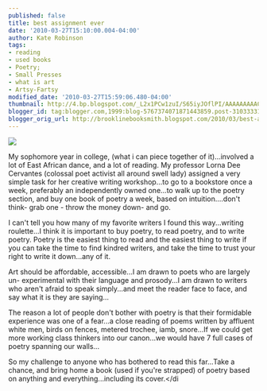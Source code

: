 ```yaml
---
published: false
title: best assignment ever
date: '2010-03-27T15:10:00.004-04:00'
author: Kate Robinson
tags:
- reading
- used books
- Poetry;
- Small Presses
- what is art
- Artsy-Fartsy
modified_date: '2010-03-27T15:59:06.480-04:00'
thumbnail: http://4.bp.blogspot.com/_L2x1PCw1zuI/S65iyJOflPI/AAAAAAAAACI/IxVJNpFUgck/s72-c/poem.bmp
blogger_id: tag:blogger.com,1999:blog-5767374071871443859.post-3103333110336391908
blogger_orig_url: http://brooklinebooksmith.blogspot.com/2010/03/best-assignment-ever.html
---
```

[![](http://4.bp.blogspot.com/_L2x1PCw1zuI/S65iyJOflPI/AAAAAAAAACI/IxVJNpFUgck/s320/poem.bmp)](http://4.bp.blogspot.com/_L2x1PCw1zuI/S65iyJOflPI/AAAAAAAAACI/IxVJNpFUgck/s1600/poem.bmp)

My sophomore year in college, (what i can piece together of it)...involved a lot of East African dance, and a lot of reading. My professor Lorna Dee Cervantes (colossal poet activist all around swell lady) assigned a very simple task for her creative writing workshop...to go to a bookstore once a week, preferably an independently owned one...to walk up to the poetry section, and buy one book of poetry a week, based on intuition....don't think- grab one - throw the money down- and go.

I can't tell you how many of my favorite writers I found this way...writing roulette...I think it is important to buy poetry, to read poetry, and to write poetry. Poetry is the easiest thing to read and the easiest thing to write if you can take the time to find kindred writers, and take the time to trust your right to write it down...any of it.



Art should be affordable, accessible...I am drawn to poets who are largely un- experimental with their language and prosody...I am drawn to writers who aren't afraid to speak simply...and meet the reader face to face, and say what it is they are saying...

The reason a lot of people don't bother with poetry is that their formidable experience was one of a fear...a close reading of poems written by affluent white men, birds on fences, metered trochee, iamb, snore...If we could get more working class thinkers into our canon...we would have 7 full cases of poetry spanning our walls...

So my challenge to anyone who has bothered to read this far...Take a chance, and bring home a book (used if you're strapped) of poetry based on anything and everything...including its cover.</di
